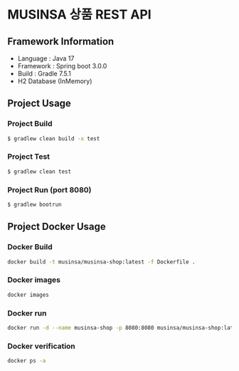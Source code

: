 # MUSINSA 상품 REST API 

## Framework Information
* Language : Java 17
* Framework : Spring boot 3.0.0
* Build : Gradle 7.5.1
* H2 Database (InMemory)



## Project Usage

### Project Build
```bash
$ gradlew clean build -x test
```

### Project Test
```bash
$ gradlew clean test
```

### Project Run (port 8080)
```bash
$ gradlew bootrun
```

## Project Docker Usage

### Docker Build
```bash
docker build -t musinsa/musinsa-shop:latest -f Dockerfile .
```

### Docker images
```bash
docker images
```

### Docker run
```bash
docker run -d --name musinsa-shop -p 8080:8080 musinsa/musinsa-shop:latest 
```

### Docker verification
```bash
docker ps -a
```
